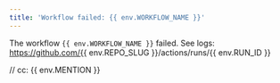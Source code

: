 ```yaml
---
title: 'Workflow failed: {{ env.WORKFLOW_NAME }}'
---
```


The workflow `{{ env.WORKFLOW_NAME }}` failed. See logs:
https://github.com/{{ env.REPO_SLUG }}/actions/runs/{{ env.RUN_ID }}

// cc: {{ env.MENTION }}
